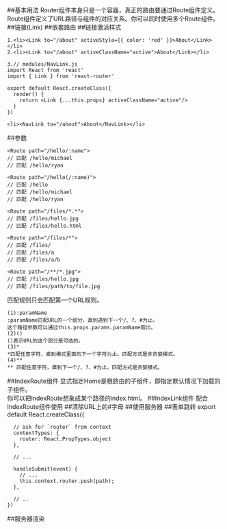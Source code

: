 ##基本用法
Router组件本身只是一个容器，真正的路由要通过Route组件定义。<br/>
Route组件定义了URL路径与组件的对应关系。你可以同时使用多个Route组件。
##链接(Link)
##嵌套路由
##链接激活样式

	1.<li><Link to="/about" activeStyle={{ color: 'red' }}>About</Link></li>
	2.<li><Link to="/about" activeClassName="active">About</Link></li>

	3.// modules/NavLink.js
	import React from 'react'
	import { Link } from 'react-router'
	
	export default React.createClass({
	  render() {
	    return <Link {...this.props} activeClassName="active"/>
	  }
	})

	<li><NavLink to="/about">About</NavLink></li>

##参数

	<Route path="/hello/:name">
	// 匹配 /hello/michael
	// 匹配 /hello/ryan
	
	<Route path="/hello(/:name)">
	// 匹配 /hello
	// 匹配 /hello/michael
	// 匹配 /hello/ryan
	
	<Route path="/files/*.*">
	// 匹配 /files/hello.jpg
	// 匹配 /files/hello.html
	
	<Route path="/files/*">
	// 匹配 /files/ 
	// 匹配 /files/a
	// 匹配 /files/a/b
	
	<Route path="/**/*.jpg">
	// 匹配 /files/hello.jpg
	// 匹配 /files/path/to/file.jpg

匹配规则只会匹配第一个URL规则。

	(1):paramName
	:paramName匹配URL的一个部分，直到遇到下一个/、?、#为止。
	这个路径参数可以通过this.props.params.paramName取出。
	(2)()
	()表示URL的这个部分是可选的。
	(3)*
	*匹配任意字符，直到模式里面的下一个字符为止。匹配方式是非贪婪模式。
	(4)**
	** 匹配任意字符，直到下一个/、?、#为止。匹配方式是贪婪模式。

##IndexRoute组件
显式指定Home是根路由的子组件，即指定默认情况下加载的子组件。<br/>
你可以把IndexRoute想象成某个路径的index.html。
##IndexLink组件
配合IndexRoute组件使用
##清除URL上的#字母
##使用服务器
##表单跳转
	export default React.createClass({
	
	  // ask for `router` from context
	  contextTypes: {
	    router: React.PropTypes.object
	  },
	
	  // ...
	
	  handleSubmit(event) {
	    // ...
	    this.context.router.push(path);
	  },
	
	  // ..
	})
##服务器渲染